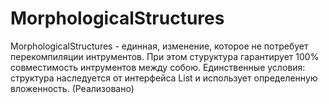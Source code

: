 # MorphologicalStructures
MorphologicalStructures - единная, изменение, которое не потребует перекомпиляции интрументов. При этом стуруктура гарантирует 100% совместимость интрументов между собою. Единственные условия: структура наследуется от интерфейса List и использует определенную вложенность. (Реализовано)
